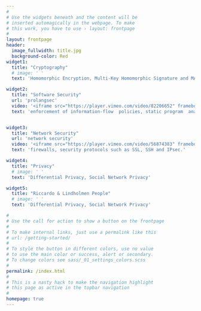 ```yaml
---
#
# Use the widgets beneath and the content will be
# inserted automagically in the webpage. To make
# this work, you have to use › layout: frontpage
#
layout: frontpage
header:
  image_fullwidth: title.jpg
  background-color: Red
widget1:
  title: "Cryptography"
  # image: ' ' 
  text: 'Homomorphic Encryption, Multi-Key Homomorphic Signature and MACs, Anonymous (Server-Aided Verification of) Signatures.'

widget2:
  title: "Software Security"
  url: 'prolangsec'
  video: '<iframe src="https://player.vimeo.com/video/82206652" frameborder="0" webkitallowfullscreen mozallowfullscreen allowfullscreen></iframe>'
  text: 'enforcement of information-flow  policies, static program  analysis.'


widget3:
  title: "Network Security"
  url: 'network security'
  video: '<iframe src="https://player.vimeo.com/video/56874383" frameborder="0" webkitallowfullscreen mozallowfullscreen allowfullscreen></iframe>'
  text: 'firewalls, security protocols such as SSL, SSH and IPsec.'

widget4:
  title: "Privacy"
  # image: ' ' 
  text: 'Differential Privacy, Social Network Privacy'

widget5:
  title: "Riccardo & Lindholmen People"
  # image: ' ' 
  text: 'Differential Privacy, Social Network Privacy'

#
# Use the call for action to show a button on the frontpage
#
# To make internal links, just use a permalink like this
# url: /getting-started/
#
# To style the button in different colors, use no value
# to use the main color or success, alert or secondary.
# To change colors see sass/_01_settings_colors.scss
#
permalink: /index.html
#
# This is a nasty hack to make the navigation highlight
# this page as active in the topbar navigation
#
homepage: true
---
```

